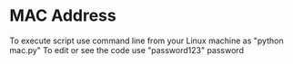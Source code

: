 # MAC Address
To execute script use command line from your Linux machine as "python mac.py"
To edit or see the code use "password123" password
